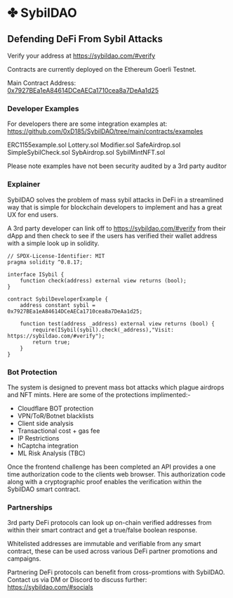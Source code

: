 # ✤ SybilDAO
## Defending DeFi From Sybil Attacks

Verify your address at https://sybildao.com/#verify

Contracts are currently deployed on the Ethereum Goerli Testnet.

Main Contract Address: [0x7927BEa1eA84614DCeAECa1710cea8a7DeAa1d25](https://goerli.etherscan.io/address/0x7927BEa1eA84614DCeAECa1710cea8a7DeAa1d25)

### Developer Examples

For developers there are some integration examples at:
https://github.com/0xD185/SybilDAO/tree/main/contracts/examples

ERC1155example.sol
Lottery.sol
Modifier.sol
SafeAirdrop.sol
SimpleSybilCheck.sol
SybAirdrop.sol
SybilMintNFT.sol

Please note examples have not been security audited by a 3rd party auditor

### Explainer

SybilDAO solves the problem of mass sybil attacks in DeFi in a streamlined way that is simple for blockchain developers to implement and has a great UX for end users.

A 3rd party developer can link off to https://sybildao.com/#verify from their dApp and then check to see if the users has verified their wallet address with a simple look up in solidity.

```
// SPDX-License-Identifier: MIT
pragma solidity ^0.8.17;
 
interface ISybil {
    function check(address) external view returns (bool);
}
 
contract SybilDeveloperExample {
    address constant sybil = 0x7927BEa1eA84614DCeAECa1710cea8a7DeAa1d25;
 
    function test(address _address) external view returns (bool) {
        require(ISybil(sybil).check(_address),"Visit: https://sybildao.com/#verify");
        return true;
    }
}

```
### Bot Protection

The system is designed to prevent mass bot attacks which plague airdrops and NFT mints. Here are some of the protections implimented:-

- Cloudflare BOT protection
- VPN/ToR/Botnet blacklists
- Client side analysis
- Transactional cost + gas fee
- IP Restrictions
- hCaptcha integration
- ML Risk Analysis (TBC)

Once the frontend challenge has been completed an API provides a one time authorization code to the clients web browser. This authorization code along with a cryptographic proof enables the verification within the SybilDAO smart contract.

### Partnerships

3rd party DeFi protocols can look up on-chain verified addresses from within their smart contract and get a true/false boolean response.

Whitelisted addresses are immutable and verifiable from any smart contract, these can be used across various DeFi partner promotions and campaigns.

Partnering DeFi protocols can benefit from cross-promtions with SybilDAO. Contact us via DM or Discord to discuss further:
https://sybildao.com/#socials

